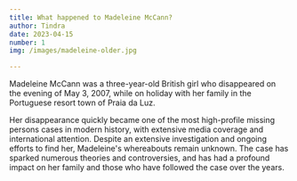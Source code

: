 ```yaml
---
title: What happened to Madeleine McCann?
author: Tindra
date: 2023-04-15
number: 1
img: /images/madeleine-older.jpg

---
```


Madeleine McCann was a three-year-old British girl who disappeared on the evening of May 3, 2007, while on holiday with her family in the Portuguese resort town of Praia da Luz.
 <!--more-->
 Her disappearance quickly became one of the most high-profile missing persons cases in modern history, with extensive media coverage and international attention. Despite an extensive investigation and ongoing efforts to find her, Madeleine's whereabouts remain unknown. The case has sparked numerous theories and controversies, and has had a profound impact on her family and those who have followed the case over the years.